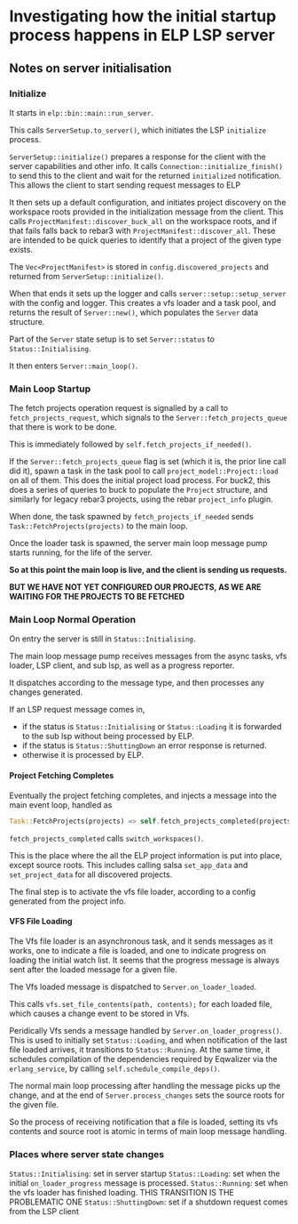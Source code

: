 # Investigating how the initial startup process happens in ELP LSP server

## Notes on server initialisation

### Initialize

It starts in `elp::bin::main::run_server`.

This calls `ServerSetup.to_server()`, which initiates the LSP
`initialize` process.

`ServerSetup::initialize()` prepares a response for the client with
the server capabilities and other info. It calls
`Connection::initialize_finish()` to send this to the client and wait
for the returned `initialized` notification. This allows the client to
start sending request messages to ELP

It then sets up a default configuration, and initiates project
discovery on the workspace roots provided in the initialization
message from the client.  This calls
`ProjectManifest::discover_buck_all` on the workspace roots, and if
that fails falls back to rebar3 with `ProjectManifest::discover_all`.
These are intended to be quick queries to identify that a project of
the given type exists.

The `Vec<ProjectManifest>` is stored in
`config.discovered_projects` and returned from
`ServerSetup::initialize()`.

When that ends it sets up the logger and calls
`server::setup::setup_server` with the config and logger. This creates
a vfs loader and a task pool, and returns the result of
`Server::new()`, which populates the `Server` data structure.

Part of the `Server` state setup is to set `Server::status` to
`Status::Initialising`.

It then enters `Server::main_loop()`.

### Main Loop Startup

The fetch projects operation request is signalled by a call to
`fetch_projects_request`, which signals to the
`Server::fetch_projects_queue` that there is work to be done.

This is immediately followed by `self.fetch_projects_if_needed()`.

If the `Server::fetch_projects_queue` flag is set (which it is, the
prior line call did it), spawn a task in the task pool to call
`project_model::Project::load` on all of them. This does the initial
project load process. For buck2, this does a series of queries to buck
to populate the `Project` structure, and similarly for legacy rebar3
projects, using the rebar `project_info` plugin.

When done, the task spawned by `fetch_projects_if_needed` sends
`Task::FetchProjects(projects)` to the main loop.

Once the loader task is spawned, the server main loop message pump
starts running, for the life of the server.

**So at this point the main loop is live, and the client is sending us
requests.**

**BUT WE HAVE NOT YET CONFIGURED OUR PROJECTS, AS WE ARE WAITING FOR
THE PROJECTS TO BE FETCHED**

### Main Loop Normal Operation

On entry the server is still in `Status::Initialising`.

The main loop message pump receives messages from the async tasks, vfs
loader, LSP client, and sub lsp, as well as a progress reporter.

It dispatches according to the message type, and then processes any
changes generated.

If an LSP request message comes in,

- if the status is `Status::Initialising` or `Status::Loading` it is
  forwarded to the sub lsp without being processed by ELP.
- if the status is `Status::ShuttingDown` an error response is
  returned.
- otherwise it is processed by ELP.

#### Project Fetching Completes

Eventually the project fetching completes, and injects a message into the
main event loop, handled as

```rust
Task::FetchProjects(projects) => self.fetch_projects_completed(projects)?,
```

`fetch_projects_completed` calls `switch_workspaces()`.

This is the place where the all the ELP project information is put
into place, except source roots.  This includes calling salsa
`set_app_data` and `set_project_data` for all discovered projects.

The final step is to activate the vfs file loader, according to a
config generated from the project info.

#### VFS File Loading

The Vfs file loader is an asynchronous task, and it sends messages as
it works, one to indicate a file is loaded, and one to indicate
progress on loading the initial watch list.  It seems that the
progress message is always sent after the loaded message for a given
file.

The Vfs loaded message is dispatched to `Server.on_loader_loaded`.

This calls `vfs.set_file_contents(path, contents);` for each loaded
file, which causes a change event to be stored in Vfs.

Peridically Vfs sends a message handled by
`Server.on_loader_progress()`.  This is used to initially set
`Status::Loading`, and when notification of the last file loaded
arrives, it transitions to `Status::Running`.  At the same time, it
schedules compilation of the dependencies required by Eqwalizer via
the `erlang_service`, by calling `self.schedule_compile_deps()`.

The normal main loop processing after handling the message picks up
the change, and at the end of `Server.process_changes` sets the source
roots for the given file.

So the process of receiving notification that a file is loaded,
setting its vfs contents and source root is atomic in terms of main
loop message handling.

### Places where server state changes

`Status::Initialising`: set in server startup
`Status::Loading`: set when the initial `on_loader_progress` message is processed.
`Status::Running`: set when the vfs loader has finished loading.
   THIS TRANSITION IS THE PROBLEMATIC ONE
`Status::ShuttingDown`: set if a shutdown request comes from the LSP client
